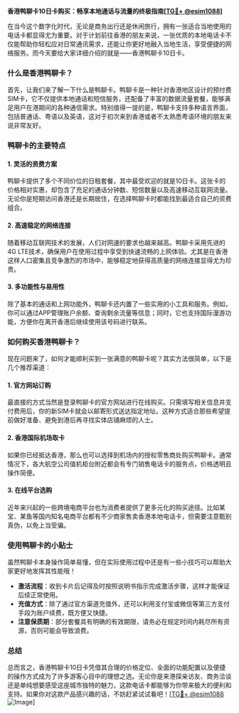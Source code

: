 **香港鸭聊卡10日卡购买：畅享本地通话与流量的终极指南[[TG💪+ @esim1088](https://t.me/s/esim1088)]**

在当今这个数字化时代，无论是商务出行还是休闲旅行，拥有一张适合当地使用的电话卡都显得尤为重要。对于计划前往香港的朋友来说，一张优质的本地电话卡不仅能帮助你轻松应对日常通讯需求，还能让你更好地融入当地生活，享受便捷的网络服务。而今天要给大家详细介绍的就是——香港鸭聊卡10日卡。

### 什么是香港鸭聊卡？

首先，让我们来了解一下什么是鸭聊卡。鸭聊卡是一种针对香港地区设计的预付费SIM卡，它不仅提供本地通话和短信服务，还配备了丰富的数据流量套餐，能够满足用户在港期间的各种通信需求。特别值得一提的是，鸭聊卡支持多种语言界面，包括普通话、粤语以及英语，这对于初次来到香港或者不太熟悉粤语环境的朋友来说非常友好。

### 鸭聊卡的主要特点

#### 1. 灵活的资费方案
鸭聊卡提供了多个不同价位的日租套餐，其中最受欢迎的就是10日卡。这张卡的价格相对实惠，却包含了充足的通话分钟数、短信数量以及高速移动互联网流量。无论你是短期访问香港还是长期居住，在选择鸭聊卡时都能找到最适合自己的资费组合。

#### 2. 高速稳定的网络连接
随着移动互联网技术的发展，人们对网速的要求也越来越高。鸭聊卡采用先进的4G LTE技术，确保用户在使用过程中享受到快速流畅的上网体验。尤其是在香港这样人口密集且竞争激烈的市场中，能够稳定地获得高质量的网络连接显得尤为珍贵。

#### 3. 多功能性与易用性
除了基本的通话和上网功能外，鸭聊卡还内置了一些实用的小工具和服务。例如，你可以通过APP管理账户余额、查询剩余流量等信息；同时，它也支持国际漫游功能，方便你在离开香港后继续使用该号码进行联系。

### 如何购买香港鸭聊卡？

现在问题来了，如何才能顺利买到一张满意的鸭聊卡呢？其实方法很简单，以下是几个推荐渠道：

#### 1. 官方网站订购
最直接的方式当然是登录鸭聊卡的官方网站进行在线购买。只需填写相关信息并支付费用后，你的新SIM卡就会以邮寄形式送达指定地址。这种方式适合那些希望提前做好准备、避免到港后再寻找实体店铺麻烦的人士。

#### 2. 香港国际机场取卡
如果你已经抵达香港，那么也可以选择到机场内的授权零售商处购买鸭聊卡。通常情况下，各大航空公司值机柜台附近都会有专门销售电话卡的服务点，价格透明且操作简便。

#### 3. 在线平台选购
近年来兴起的一些跨境电商平台也为消费者提供了更多元化的购买途径。比如某宝、某鱼等国内知名电商平台都有不少商家售卖香港本地电话卡，但需要注意甄别真伪，以免上当受骗。

### 使用鸭聊卡的小贴士

虽然鸭聊卡本身操作简单易懂，但在实际使用过程中还是有一些小技巧可以帮助大家更好地发挥其性能哦！

- **激活流程**：收到卡片后记得及时按照说明书指示完成激活步骤，这样才能保证后续正常使用。
- **充值方式**：除了通过官方渠道充值外，还可以利用支付宝或微信等第三方支付手段为账户续费，既方便又快捷。
- **注意保质期**：部分套餐具有明确的有效期限，请务必在规定时间内耗尽所有资源，否则可能会导致浪费。

### 总结

总而言之，香港鸭聊卡10日卡凭借其合理的价格定位、全面的功能配置以及便捷的操作方式成为了许多游客心目中的理想之选。无论你是来港探亲访友、商务洽谈还是单纯想要感受这座城市独特的魅力，这款电话卡都能够为你带来极大的便利和支持。如果你对这款产品感兴趣的话，不妨赶紧试试看吧！[[TG💪+ @esim1088](https://t.me/s/esim1088) ![Image](https://i.postimg.cc/4NQfJmqS/Snipaste-2025-05-13-00-14-12.png)]
